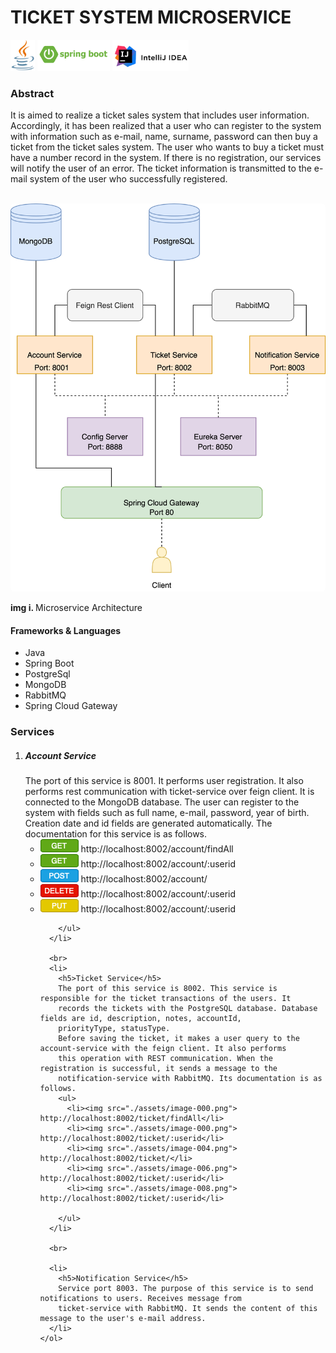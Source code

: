   # TICKET SYSTEM MICROSERVICE

  <div align-items="center"; text-align: "center";>
    <a href=""><img height="50px"; src="assets/java-logo.png" alt=""></a>
    <a href=""><img height="50px" src="assets/spring-logo.png" alt=""></a>
    <a href=""><img height="50px" src="assets/intellij-logo.png" alt=""></a>
  </div>
  <h3>Abstract</h3>
  <p>
    It is aimed to realize a ticket sales system that includes user information. Accordingly, it has been realized that
    a user who can register to the system with information such as e-mail, name, surname, password can then buy a ticket
    from the ticket sales system. The user who wants to buy a ticket must have a number record in the system. If there
    is no registration, our services will notify the user of an error. The ticket information is transmitted to the
    e-mail system of the user who successfully registered.
  </p>
  <br>
  <div>
    <img src="assets/image-020.png" style="border-radius: 1%;">
    <p><b>img i. </b> Microservice Architecture</p>
  </div>
  <h4>Frameworks & Languages</h4>
  <ul>
    <li>Java</li>
    <li>Spring Boot</li>
    <li>PostgreSql</li>
    <li>MongoDB</li>
    <li>RabbitMQ</li>
    <li>Spring Cloud Gateway</li>

  </ul>
  <h3>Services</h4>
    <ol>
      <li>
        <h5>Account Service</h5>
        The port of this service is 8001. It performs user registration. It also performs rest communication with
        ticket-service over feign client. It is connected to the MongoDB database. The user can register to the system
        with fields such as full name, e-mail, password, year of birth. Creation date and id fields are generated
        automatically. The documentation for this service is as follows.
        <ul>
          <li><img src="./assets/image-000.png">  http://localhost:8002/account/findAll</li>
          <li><img src="./assets/image-000.png"> http://localhost:8002/account/:userid</li>
          <li><img src="./assets/image-004.png"> http://localhost:8002/account/</li>
          <li><img src="./assets/image-006.png"> http://localhost:8002/account/:userid</li>
          <li><img src="./assets/image-008.png"> http://localhost:8002/account/:userid</li>

        </ul>
      </li>

      <br>
      <li>
        <h5>Ticket Service</h5>
        The port of this service is 8002. This service is responsible for the ticket transactions of the users. It
        records the tickets with the PostgreSQL database. Database fields are id, description, notes, accountId,
        priorityType, statusType.
        Before saving the ticket, it makes a user query to the account-service with the feign client. It also performs
        this operation with REST communication. When the registration is successful, it sends a message to the
        notification-service with RabbitMQ. Its documentation is as follows.
        <ul>
          <li><img src="./assets/image-000.png">  http://localhost:8002/ticket/findAll</li>
          <li><img src="./assets/image-000.png"> http://localhost:8002/ticket/:userid</li>
          <li><img src="./assets/image-004.png"> http://localhost:8002/ticket/</li>
          <li><img src="./assets/image-006.png"> http://localhost:8002/ticket/:userid</li>
          <li><img src="./assets/image-008.png"> http://localhost:8002/ticket/:userid</li>

        </ul>
      </li>
      
      <br>

      <li>
        <h5>Notification Service</h5>
        Service port 8003. The purpose of this service is to send notifications to users. Receives message from
        ticket-service with RabbitMQ. It sends the content of this message to the user's e-mail address.
      </li>
    </ol>

</body>

